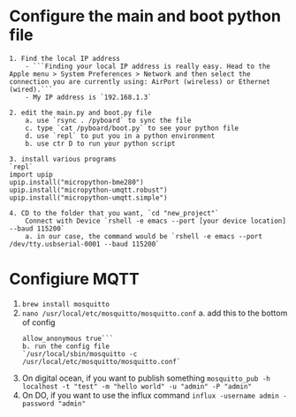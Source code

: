 # Configure the main and boot python file

	1. Find the local IP address
		- ```Finding your local IP address is really easy. Head to the Apple menu > System Preferences > Network and then select the connection you are currently using: AirPort (wireless) or Ethernet (wired).```
		- My IP address is `192.168.1.3`

	2. edit the main.py and boot.py file
		a. use `rsync . /pyboard` to sync the file
		c. type `cat /pyboard/boot.py` to see your python file
		d. use `repl` to put you in a python environment
		b. use ctr D to run your python script

	3. install various programs
	`repl`
	import upip
	upip.install("micropython-bme280")
	upip.install("micropython-umqtt.robust")
	upip.install("micropython-umqtt.simple")

	4. CD to the folder that you want, `cd "new_project"`
		Connect with Device `rshell -e emacs --port [your device location] --baud 115200`
		a. in our case, the command would be `rshell -e emacs --port /dev/tty.usbserial-0001 --baud 115200`



# Configiure MQTT
1. `brew install mosquitto`
2. `nano /usr/local/etc/mosquitto/mosquitto.conf`
	a. add this to the bottom of config
	```listener 1883
	allow_anonymous true```
	b. run the config file
	`/usr/local/sbin/mosquitto -c /usr/local/etc/mosquitto/mosquitto.conf`
3. On digital ocean, if you want to publish something
	`mosquitto_pub -h localhost -t "test" -m "hello world" -u "admin" -P "admin"`
4. On DO, if you want to use the influx command
	`influx -username admin -password "admin"`


